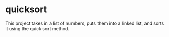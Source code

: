 # quicksort
This project takes in a list of numbers, puts them into a linked list, and sorts it using the quick sort method.
